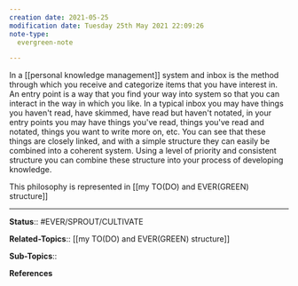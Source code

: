 ```yaml
---
creation date: 2021-05-25
modification date: Tuesday 25th May 2021 22:09:26
note-type: 
  evergreen-note

---
```


In a [[personal knowledge management]] system and inbox is the method through which you receive and categorize items that you have interest in. An entry point is a way that you find your way into system so that you can interact in the way in which you like. In a typical inbox you may have things you haven't read, have skimmed, have read but haven't notated, in your entry points you may have things you've read, things you've read and notated, things you want to write more on, etc. You can see that these things are closely linked, and with a simple structure they can easily be combined into a coherent system. Using a level of priority and consistent structure you can combine these structure into your process of developing knowledge. 

This philosophy is represented in [[my TO(DO) and EVER(GREEN) structure]]

---

**Status**:: #EVER/SPROUT/CULTIVATE 

**Related-Topics**:: [[my TO(DO) and EVER(GREEN) structure]]
	
**Sub-Topics**::
	
**References**